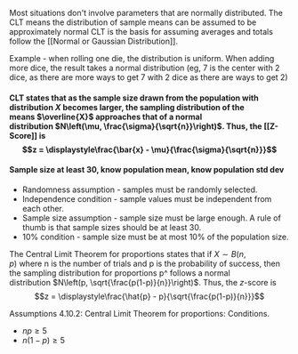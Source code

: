 Most situations don't involve parameters that are normally distributed.
The CLT means the distribution of sample means can be assumed to be approximately normal
CLT is the basis for assuming averages and totals follow the [[Normal or Gaussian Distribution]].

Example - when rolling one die, the distribution is uniform. When adding more dice, the result takes a normal distribution (eg, 7 is the center with 2 dice, as there are more ways to get 7 with 2 dice as there are ways to get 2)
#### CLT states that as the sample size drawn from the population with distribution $X$ becomes larger, the sampling distribution of the means $\overline{X}$ approaches that of a normal distribution $N\left(\mu,   \frac{\sigma}{\sqrt{n}}\right)$. Thus, the [[Z-Score]] is $$z = \displaystyle\frac{\bar{x} - \mu}{\frac{\sigma}{\sqrt{n}}}$$
#### Sample size at least 30, know population mean, know population std dev 
- Randomness assumption - samples must be randomly selected.
- Independence condition - sample values must be independent from each other.
- Sample size assumption - sample size must be large enough. A rule of thumb is that sample sizes should be at least 30.
- 10% condition - sample size must be at most 10% of the population size.


The Central Limit Theorem for proportions states that if $X∼B⁡(n,p)$ where n is the number of trials and p is the probability of success, then the sampling distribution for proportions p^ follows a normal distribution $N\left(p, \sqrt{\frac{p(1-p)}{n}}\right)$. Thus, the $z$-score is $$z = \displaystyle\frac{\hat{p} - p}{\sqrt{\frac{p(1-p)}{n}}}$$

Assumptions 4.10.2: Central Limit Theorem for proportions: Conditions.

- $np \geq 5$
- $n(1-p) \geq 5$ 